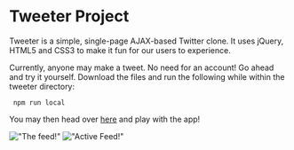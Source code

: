 # Tweeter Project

Tweeter is a simple, single-page AJAX-based Twitter clone. It uses jQuery, HTML5 and CSS3 to make it fun for our users to experience.

Currently, anyone may make a tweet. No need for an account! Go ahead and try it yourself. Download the files and run the following while within the tweeter directory:

```
 npm run local
```

You may then head over [here](http://localhost:8080/) and play with the app!

!["The feed!"]()
!["Active Feed!"]()